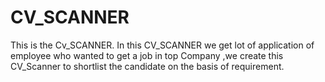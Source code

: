 # CV_SCANNER
This is the Cv_SCANNER. In this CV_SCANNER we get lot of application of employee who wanted to get a job in top Company ,we create this CV_Scanner to shortlist the candidate on the basis of requirement.   

